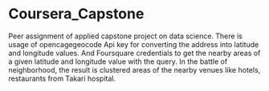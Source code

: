 # Coursera_Capstone
Peer assignment of applied capstone project on data science.
There is usage of opencagegeocode Api key for converting  the address into latitude and longitude values.
And Foursquare credentials to get the nearby areas of a given latitude and longitude value with the query.
In the battle of neighborhood, the result is clustered areas of the nearby venues like hotels, restaurants from Takari hospital.
